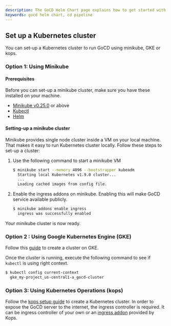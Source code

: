 ```yaml
---
description: The GoCD Helm Chart page explains how to get started with GoCD for kubernetes using Helm.
keywords: gocd helm chart, cd pipeline
---
```


## Set up a Kubernetes cluster

You can set-up a Kubernetes cluster to run GoCD using minikube, GKE or kops. 

### Option 1: Using Minikube

#### Prerequisites
Before you can set-up a minikube cluster, make sure you have these installed on your machine. 

- [Minikube v0.25.0](https://github.com/kubernetes/minikube/releases) or above
- [Kubectl](https://kubernetes.io/docs/tasks/tools/install-kubectl/)
- [Helm](https://docs.helm.sh/using_helm/#installing-helm)

#### Setting-up a minikube cluster
Minikube provides single node cluster inside a VM on your local machine. That makes it easy to run Kubernetes cluster locally. Follow these steps to set-up a cluster: 
 
1. Use the following command to start a minikube VM

    ```bash
    $ minikube start --memory 4096 --bootstrapper kubeadm
      Starting local Kubernetes v1.9.0 cluster...
      ...
      Loading cached images from config file.
    ```
2. Enable the ingress addons on minikube. Enabling this will make GoCD service available publicly. 

    ```bash
    $ minikube addons enable ingress
      ingress was successfully enabled
    ```
Your minikube cluster is now ready. 

### Option 2 : Using Google Kubernetes Engine (GKE)

Follow this [guide](https://cloud.google.com/kubernetes-engine/docs/how-to/creating-a-container-cluster) to create a cluster on GKE. 

Once the cluster is running, execute the following command to see if `kubectl` is using right context.

```bash
$ kubectl config current-context
  gke_my-project_us-central1-a_gocd-cluster
```

### Option 3: Using Kubernetes Operations (kops)
Follow the [kops setup guide](https://github.com/kubernetes/kops/blob/master/docs/README.md) to create a Kubernetes cluster. In order to expose the GoCD server to the internet, the ingress controller is required. It can be ingress controller of your own or an [ingress addon](https://github.com/kubernetes/kops/tree/master/addons) provided by Kops.
